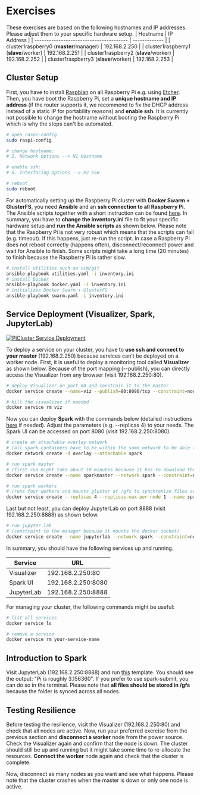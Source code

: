 # Exercises

These exercises are based on the following hostnames and IP addresses. Please adjust them to your specific hardware setup.
| Hostname                                | IP Address    |
| --------------------------------------- | ------------- |
| cluster1raspberry0 (**master**/manager) | 192.168.2.250 |
| cluster1raspberry1 (**slave**/worker)   | 192.168.2.251 |
| cluster1raspberry2 (**slave**/worker)   | 192.168.2.252 |
| cluster1raspberry3 (**slave**/worker)   | 192.168.2.253 |



## Cluster Setup

First, you have to install [Raspbian](https://www.raspberrypi.org/downloads/raspbian/) on all Raspberry Pi e.g. using [Etcher](https://www.balena.io/etcher/). Then, you have boot the Raspberry Pi, set a **unique hostname and IP address** (if the router supports it, we recommend to fix the DHCP address instead of a static IP for portability reasons) and **enable ssh**. It is currently not possible to change the hostname without booting the Raspberry Pi which is why the steps can't be automated.

```bash
# open raspi-config
sudo raspi-config

# change hostname:
# 2. Network Options --> N1 Hostname

# enable ssh:
# 5. Interfacing Options --> P2 SSH

# reboot
sudo reboot
```

For automatically setting up the Raspberry Pi cluster with **Docker Swarm + GlusterFS**, you need **Ansible** and an **ssh connection to all Raspberry Pi**. The Ansible scripts together with a short instruction can be found [here](https://github.com/pgigeruzh/PiCluster/tree/master/Ansible). In summary, you have to **change the inventory.ini** file to fit your specific hardware setup and **run the Ansible scripts** as shown below. Please note that the Raspberry Pi is not very robust which means that the scripts can fail (e.g. timeout). If this happens, just re-run the script. In case a Raspberry Pi does not reboot correctly (happens often), disconnect/reconnect power and wait for Ansible to finish. Some scripts might take a long time (20 minutes) to finish because the Raspberry Pi is rather slow.

```bash
# install utilities such as vim/git
ansible-playbook utilities.yaml -i inventory.ini
# install Docker
ansible-playbook docker.yaml -i inventory.ini
# initializes Docker Swarm + GlusterFS
ansible-playbook swarm.yaml -i inventory.ini
```



## Service Deployment (Visualizer, Spark, JupyterLab)

[![PiCluster Service Deployment](https://img.youtube.com/vi/ovio0wvV_Qs/0.jpg)](https://www.youtube.com/watch?v=ovio0wvV_Qs)

To deploy a service on your cluster, you have to **use ssh and connect to your master** (192.168.2.250) because services can't be deployed on a worker node. First, it is useful to deploy a monitoring tool called **Visualizer** as shown below. Because of the port mapping (--publish), you can directly access the Visualizer from any browser (visit 192.168.2.250:80).

```bash
# deploy Visualizer on port 80 and constrain it to the master
docker service create --name=viz --publish=80:8080/tcp --constraint=node.role==manager --mount=type=bind,src=/var/run/docker.sock,dst=/var/run/docker.sock alexellis2/visualizer-arm:latest

# kill the visualizer if needed
docker service rm viz
```

Now you can deploy **Spark** with the commands below (detailed instructions [here](https://github.com/pgigeruzh/spark) if needed). Adjust the parameters (e.g. --replicas 4) to your needs. The Spark UI can be accessed on port 8080 (visit 192.168.2.250:8080).

```bash
# create an attachable overlay network
# (all spark containers have to be within the same network to be able to connect)
docker network create -d overlay --attachable spark
```

```bash
# run spark master
# (first run might take about 10 minutes because it has to download the image on all RPi)
docker service create --name sparkmaster --network spark --constraint=node.role==manager --publish 8080:8080 --publish 7077:7077 --mount source=gfs,destination=/gfs pgigeruzh/spark:arm bin/spark-class org.apache.spark.deploy.master.Master
```

```bash
# run spark workers
# (runs four workers and mounts gluster at /gfs to synchronize files accross all nodes)
docker service create --replicas 4 --replicas-max-per-node 1 --name sparkworker --network spark --publish 8081:8081 --mount source=gfs,destination=/gfs pgigeruzh/spark:arm bin/spark-class org.apache.spark.deploy.worker.Worker spark://sparkmaster:7077
```

Last but not least, you can deploy JupyterLab on port 8888 (visit 192.168.2.250:8888) as shown below.

```bash
# run jupyter lab
# (constraint to the manager because it mounts the docker socket)
docker service create --name jupyterlab --network spark --constraint=node.role==manager --publish 8888:8888 --mount source=gfs,destination=/gfs --mount=type=bind,src=/var/run/docker.sock,dst=/var/run/docker.sock -e SHELL=/bin/bash pgigeruzh/spark:arm jupyter lab --ip=0.0.0.0 --allow-root --NotebookApp.token='' --NotebookApp.password='' --notebook-dir='/gfs'
```

In summary, you should have the following services up and running.

| Service    | URL                |
| ---------- | ------------------ |
| Visualizer | 192.168.2.250:80   |
| Spark UI   | 192.168.2.250:8080 |
| JupyterLab | 192.168.2.250:8888 |

For managing your cluster, the following commands might be useful:

```bash
# list all services
docker service ls

# remove a service
docker service rm your-service-name
```



## Introduction to Spark

Visit JupyterLab (192.168.2.250:8888) and run [this](https://github.com/pgigeruzh/PiCluster/blob/master/Exercises/template.ipynb) template. You should see the output: "Pi is roughly 3.156360". If you prefer to use spark-submit, you can do so in the terminal. Please note that **all files should be stored in /gfs** because the folder is synced across all nodes.



## Testing Resilience

Before testing the resilience, visit the Visualizer (192.168.2.250:80) and check that all nodes are active. Now, run your preferred exercise from the previous section and **disconnect a worker** node from the power source. Check the Visualizer again and confirm that the node is down. The cluster should still be up and running but it might take some time to re-allocate the resources. **Connect the worker** node again and check that the cluster is complete.

Now, disconnect as many nodes as you want and see what happens. Please note that the cluster crashes when the master is down or only one node is active.